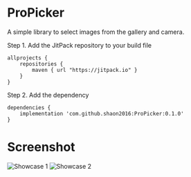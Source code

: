 # ProPicker

A simple library to select images from the gallery and camera.

Step 1. Add the JitPack repository to your build file

```
allprojects {
    repositories {
        maven { url "https://jitpack.io" }
    }
}
```

Step 2. Add the dependency

```
dependencies {
    implementation 'com.github.shaon2016:ProPicker:0.1.0'
}

```

# Screenshot

![Showcase 1](https://github.com/shaon2016/ProPicker/tree/master/screenshot/image1.jpeg)
![Showcase 2](https://github.com/shaon2016/ProPicker/tree/master/screenshot/image2.jpeg)
